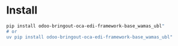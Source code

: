 # Install

```bash
pip install odoo-bringout-oca-edi-framework-base_wamas_ubl"
# or
uv pip install odoo-bringout-oca-edi-framework-base_wamas_ubl"
```

